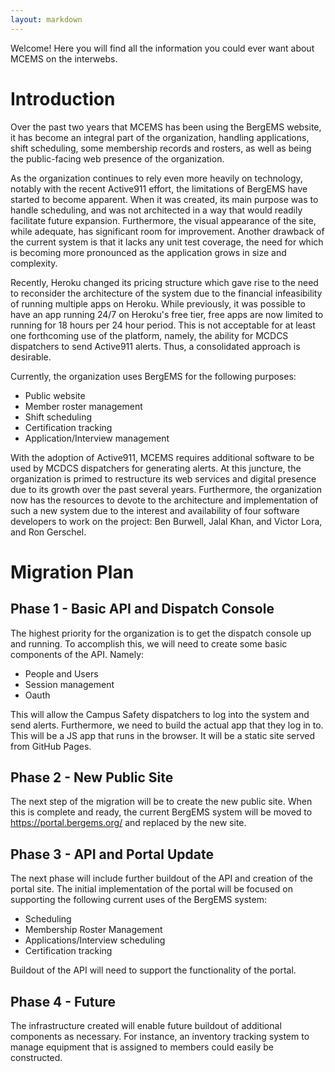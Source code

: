 ```yaml
---
layout: markdown
---
```


<div class="flash">
  <p>Welcome! Here you will find all the information you could ever want about MCEMS on the interwebs.</p>
</div>

Introduction
============

Over the past two years that MCEMS has been using the BergEMS website, it has become an integral part of the organization, handling applications, shift scheduling, some membership records and rosters, as well as being the public-facing web presence of the organization.

As the organization continues to rely even more heavily on technology, notably with the recent Active911 effort, the limitations of BergEMS have started to become apparent. When it was created, its main purpose was to handle scheduling, and was not architected in a way that would readily facilitate future expansion. Furthermore, the visual appearance of the site, while adequate, has significant room for improvement. Another drawback of the current system is that it lacks any unit test coverage, the need for which is becoming more pronounced as the application grows in size and complexity.

Recently, Heroku changed its pricing structure which gave rise to the need to reconsider the architecture of the system due to the financial infeasibility of running multiple apps on Heroku. While previously, it was possible to have an app running 24/7 on Heroku's free tier, free apps are now limited to running for 18 hours per 24 hour period. This is not acceptable for at least one forthcoming use of the platform, namely, the ability for MCDCS dispatchers to send Active911 alerts. Thus, a consolidated approach is desirable.

Currently, the organization uses BergEMS for the following purposes:

* Public website
* Member roster management
* Shift scheduling
* Certification tracking
* Application/Interview management

With the adoption of Active911, MCEMS requires additional software to be used by MCDCS dispatchers for generating alerts. At this juncture, the organization is primed to restructure its web services and digital presence due to its growth over the past several years. Furthermore, the organization now has the resources to devote to the architecture and implementation of such a new system due to the interest and availability of four software developers to work on the project: Ben Burwell, Jalal Khan, and Victor Lora, and Ron Gerschel.

Migration Plan
==============

Phase 1 - Basic API and Dispatch Console
----------------------------------------

The highest priority for the organization is to get the dispatch console up and running. To accomplish this, we will need to create some basic components of the API. Namely:

* People and Users
* Session management
* Oauth

This will allow the Campus Safety dispatchers to log into the system and send alerts. Furthermore, we need to build the actual app that they log in to. This will be a JS app that runs in the browser. It will be a static site served from GitHub Pages.

Phase 2 - New Public Site
-------------------------

The next step of the migration will be to create the new public site. When this is complete and ready, the current BergEMS system will be moved to https://portal.bergems.org/ and replaced by the new site.

Phase 3 - API and Portal Update
-------------------------------

The next phase will include further buildout of the API and creation of the portal site. The initial implementation of the portal will be focused on supporting the following current uses of the BergEMS system:

* Scheduling
* Membership Roster Management
* Applications/Interview scheduling
* Certification tracking

Buildout of the API will need to support the functionality of the portal.

Phase 4 - Future
----------------

The infrastructure created will enable future buildout of additional components as necessary. For instance, an inventory tracking system to manage equipment that is assigned to members could easily be constructed.

